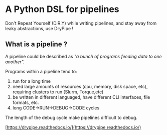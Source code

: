 # A Python DSL for pipelines 

Don't Repeat Yourself (D.R.Y) while writing pipelines, and stay away from leaky abstractions, use DryPipe !

## What is a pipeline ?

A pipeline could be described as _"a bunch of programs feeding data to one another"._

Programs within a pipeline tend to:

1. run for a long time
2. need large amounts of resources (cpu, memory, disk space, etc), requiring clusters to run (Slurm, Torque,etc)
3. be written in different languaged, have different CLI interfaces, file formats, etc.
4. long CODE->RUN->DEBUG->CODE cycles

The length of the debug cycle make pipelines difficult to debug.


[https://drypipe.readthedocs.io/](https://drypipe.readthedocs.io/)